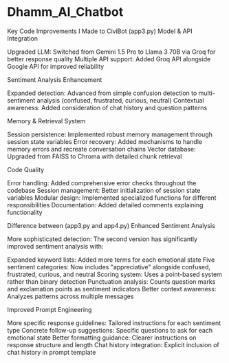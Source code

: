 # Dhamm_AI_Chatbot

Key Code Improvements I Made to CiviBot
(app3.py)
Model & API Integration

Upgraded LLM: Switched from Gemini 1.5 Pro to Llama 3 70B via Groq for better response quality
Multiple API support: Added Groq API alongside Google API for improved reliability

Sentiment Analysis Enhancement

Expanded detection: Advanced from simple confusion detection to multi-sentiment analysis (confused, frustrated, curious, neutral)
Contextual awareness: Added consideration of chat history and question patterns

Memory & Retrieval System

Session persistence: Implemented robust memory management through session state variables
Error recovery: Added mechanisms to handle memory errors and recreate conversation chains
Vector database: Upgraded from FAISS to Chroma with detailed chunk retrieval

Code Quality

Error handling: Added comprehensive error checks throughout the codebase
Session management: Better initialization of session state variables
Modular design: Implemented specialized functions for different responsibilities
Documentation: Added detailed comments explaining functionality

Difference between (app3.py and app4.py)
Enhanced Sentiment Analysis

More sophisticated detection: The second version has significantly improved sentiment analysis with:

Expanded keyword lists: Added more terms for each emotional state
Five sentiment categories: Now includes "appreciative" alongside confused, frustrated, curious, and neutral
Scoring system: Uses a point-based system rather than binary detection
Punctuation analysis: Counts question marks and exclamation points as sentiment indicators
Better context awareness: Analyzes patterns across multiple messages



Improved Prompt Engineering

More specific response guidelines: Tailored instructions for each sentiment type
Concrete follow-up suggestions: Specific questions to ask for each emotional state
Better formatting guidance: Clearer instructions on response structure and length
Chat history integration: Explicit inclusion of chat history in prompt template
